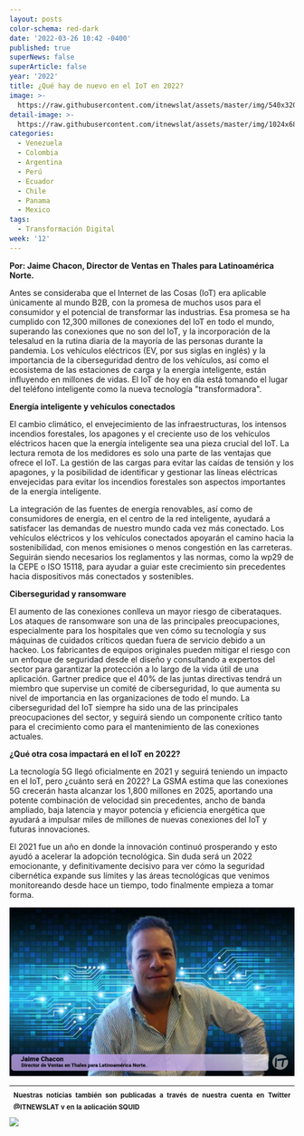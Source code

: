 ```yaml
---
layout: posts
color-schema: red-dark
date: '2022-03-26 10:42 -0400'
published: true
superNews: false
superArticle: false
year: '2022'
title: ¿Qué hay de nuevo en el IoT en 2022?
image: >-
  https://raw.githubusercontent.com/itnewslat/assets/master/img/540x320/Jaime-Chacon-p.jpg
detail-image: >-
  https://raw.githubusercontent.com/itnewslat/assets/master/img/1024x680/Jaime-Chacon-g.jpg
categories:
  - Venezuela
  - Colombia
  - Argentina
  - Perú
  - Ecuador
  - Chile
  - Panama
  - Mexico
tags:
  - Transformación Digital
week: '12'
---
```

**Por: Jaime Chacon, Director de Ventas en Thales para Latinoamérica Norte.**

Antes se consideraba que el Internet de las Cosas (IoT) era aplicable únicamente al mundo B2B, con la promesa de muchos usos para el consumidor y el potencial de transformar las industrias. Esa promesa se ha cumplido con 12,300 millones de conexiones del IoT en todo el mundo, superando las conexiones que no son del IoT, y la incorporación de la telesalud en la rutina diaria de la mayoría de las personas durante la pandemia. Los vehículos eléctricos (EV, por sus siglas en inglés) y la importancia de la ciberseguridad dentro de los vehículos, así como el ecosistema de las estaciones de carga y la energía inteligente, están influyendo en millones de vidas. El IoT de hoy en día está tomando el lugar del teléfono inteligente como la nueva tecnología "transformadora".

**Energía inteligente y vehículos conectados**

El cambio climático, el envejecimiento de las infraestructuras, los intensos incendios forestales, los apagones y el creciente uso de los vehículos eléctricos hacen que la energía inteligente sea una pieza crucial del IoT. La lectura remota de los medidores es solo una parte de las ventajas que ofrece el IoT. La gestión de las cargas para evitar las caídas de tensión y los apagones, y la posibilidad de identificar y gestionar las líneas eléctricas envejecidas para evitar los incendios forestales son aspectos importantes de la energía inteligente.

La integración de las fuentes de energía renovables, así como de consumidores de energía, en el centro de la red inteligente, ayudará a satisfacer las demandas de nuestro mundo cada vez más conectado.
Los vehículos eléctricos y los vehículos conectados apoyarán el camino hacia la sostenibilidad, con menos emisiones o menos congestión en las carreteras. Seguirán siendo necesarios los reglamentos y las normas, como la wp29 de la CEPE o ISO 15118, para ayudar a guiar este crecimiento sin precedentes hacia dispositivos más conectados y sostenibles.

**Ciberseguridad y ransomware**

El aumento de las conexiones conlleva un mayor riesgo de ciberataques. Los ataques de ransomware son una de las principales preocupaciones, especialmente para los hospitales que ven cómo su tecnología y sus máquinas de cuidados críticos quedan fuera de servicio debido a un hackeo. Los fabricantes de equipos originales pueden mitigar el riesgo con un enfoque de seguridad desde el diseño y consultando a expertos del sector para garantizar la protección a lo largo de la vida útil de una aplicación. Gartner predice que el 40% de las juntas directivas tendrá un miembro que supervise un comité de ciberseguridad, lo que aumenta su nivel de importancia en las organizaciones de todo el mundo. La ciberseguridad del IoT siempre ha sido una de las principales preocupaciones del sector, y seguirá siendo un componente crítico tanto para el crecimiento como para el mantenimiento de las conexiones actuales. 

**¿Qué otra cosa impactará en el IoT en 2022?**

La tecnología 5G llegó oficialmente en 2021 y seguirá teniendo un impacto en el IoT, pero ¿cuánto será en 2022? La GSMA estima que las conexiones 5G crecerán hasta alcanzar los 1,800 millones en 2025, aportando una potente combinación de velocidad sin precedentes, ancho de banda ampliado, baja latencia y mayor potencia y eficiencia energética que ayudará a impulsar miles de millones de nuevas conexiones del IoT y futuras innovaciones. 

El 2021 fue un año en donde la innovación continuó prosperando y esto ayudó a acelerar la adopción tecnológica. Sin duda será un 2022 emocionante, y definitivamente decisivo para ver cómo la seguridad cibernética expande sus límites y las áreas tecnológicas que venimos monitoreando desde hace un tiempo, todo finalmente empieza a tomar forma.

![](https://raw.githubusercontent.com/itnewslat/assets/master/img/540x320/Jaime-Chacon-p.jpg)

<table style="height: 42px;" width="569">
<tbody>
<tr>
<td style="text-align: justify;"><sub><strong>Nuestras noticias también son publicadas a través de nuestra cuenta en Twitter <a href="https://twitter.com/itnewslat?lang=es">@ITNEWSLAT</a> y en la aplicación <a href="https://squidapp.co/en/">SQUID</a></strong></sub></td>
</tr>
</tbody>
</table>

<img src="https://tracker.metricool.com/c3po.jpg?hash=56f88a41e39ab42c063cc51676587a04"/>

